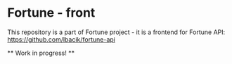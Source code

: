 # Fortune - front

This repository is a part of Fortune project - it is a frontend for Fortune API: https://github.com/lbacik/fortune-api

** Work in progress! **